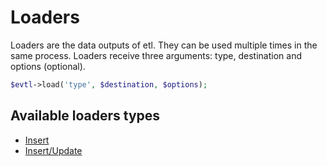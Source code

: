 # Loaders

Loaders are the data outputs of etl. They can be used multiple times in the same process. Loaders receive three arguments: type, destination and options (optional).

```php
$evtl->load('type', $destination, $options);
```


## Available loaders types

* [Insert](Insert.md)
* [Insert/Update](InsertUpdate.md)
